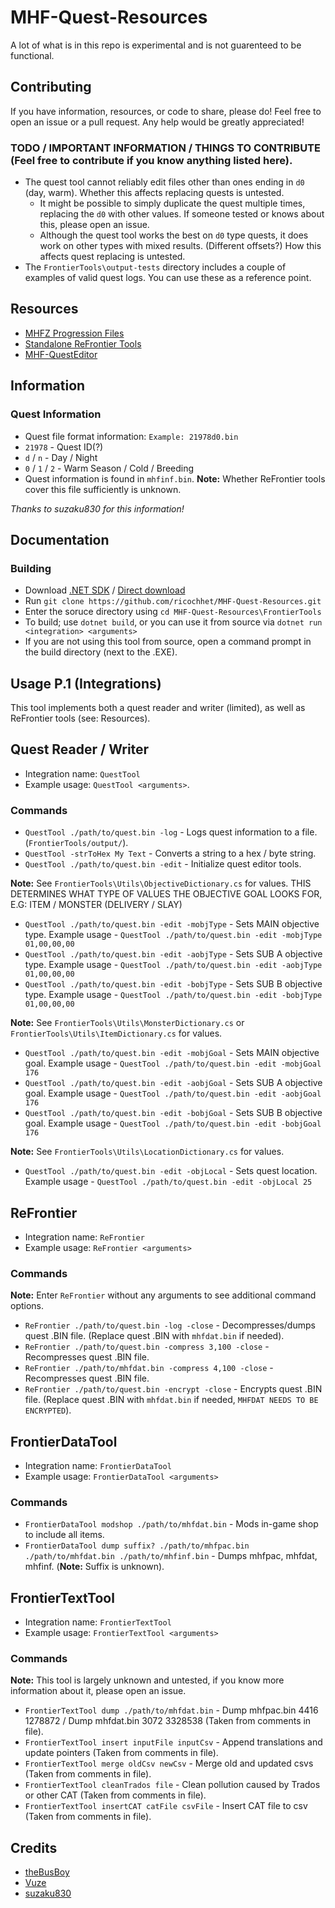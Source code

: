 # MHF-Quest-Resources
A lot of what is in this repo is experimental and is not guarenteed to be functional.

## Contributing 
If you have information, resources, or code to share, please do! Feel free to open an issue or a pull request. Any help would be greatly appreciated!

### TODO / IMPORTANT INFORMATION / THINGS TO CONTRIBUTE (Feel free to contribute if you know anything listed here).
- The quest tool cannot reliably edit files other than ones ending in `d0` (day, warm). Whether this affects replacing quests is untested.
    - It might be possible to simply duplicate the quest multiple times, replacing the `d0` with other values. If someone tested or knows about this, please open an issue.
    - Although the quest tool works the best on `d0` type quests, it does work on other types with mixed results. (Different offsets?) How this affects quest replacing is untested.
- The `FrontierTools\output-tests` directory includes a couple of examples of valid quest logs. You can use these as a reference point.

## Resources
- [MHFZ Progression Files](https://archive.org/details/mhfz_progression)
- [Standalone ReFrontier Tools](https://github.com/mhvuze/ReFrontier)
- [MHF-QuestEditor](https://github.com/Yuvi-App/MHF-QuestEditor)

## Information

### Quest Information
- Quest file format information: `Example: 21978d0.bin`
- `21978` - Quest ID(?)
- `d` / `n` - Day / Night
- `0` / `1` / `2` - Warm Season / Cold / Breeding
- Quest information is found in `mhfinf.bin`. **Note:** Whether ReFrontier tools cover this file sufficiently is unknown.

*Thanks to suzaku830 for this information!*

## Documentation
### Building

- Download [.NET SDK](https://dotnet.microsoft.com/download) / [Direct download](https://dotnet.microsoft.com/download/dotnet/thank-you/sdk-5.0.301-windows-x64-installer)
- Run `git clone https://github.com/ricochhet/MHF-Quest-Resources.git`
- Enter the soruce directory using `cd MHF-Quest-Resources\FrontierTools`
- To build; use `dotnet build`, or you can use it from source via `dotnet run <integration> <arguments>`
- If you are not using this tool from source, open a command prompt in the build directory (next to the .EXE).

## Usage P.1 (Integrations)
This tool implements both a quest reader and writer (limited), as well as ReFrontier tools (see: Resources).

## Quest Reader / Writer
- Integration name: `QuestTool`
- Example usage: `QuestTool <arguments>`.

### Commands
- `QuestTool ./path/to/quest.bin -log` - Logs quest information to a file. (`FrontierTools/output/`).
- `QuestTool -strToHex My Text` - Converts a string to a hex / byte string. 
- `QuestTool ./path/to/quest.bin -edit` - Initialize quest editor tools.

**Note:** See `FrontierTools\Utils\ObjectiveDictionary.cs` for values. THIS DETERMINES WHAT TYPE OF VALUES THE OBJECTIVE GOAL LOOKS FOR, E.G: ITEM / MONSTER (DELIVERY / SLAY)
- `QuestTool ./path/to/quest.bin -edit -mobjType` - Sets MAIN objective type. Example usage - `QuestTool ./path/to/quest.bin -edit -mobjType 01,00,00,00`
- `QuestTool ./path/to/quest.bin -edit -aobjType` - Sets SUB A objective type. Example usage - `QuestTool ./path/to/quest.bin -edit -aobjType 01,00,00,00`
- `QuestTool ./path/to/quest.bin -edit -bobjType` - Sets SUB B objective type. Example usage - `QuestTool ./path/to/quest.bin -edit -bobjType 01,00,00,00`

**Note:** See `FrontierTools\Utils\MonsterDictionary.cs` or `FrontierTools\Utils\ItemDictionary.cs` for values.
- `QuestTool ./path/to/quest.bin -edit -mobjGoal` - Sets MAIN objective goal. Example usage - `QuestTool ./path/to/quest.bin -edit -mobjGoal 176`
- `QuestTool ./path/to/quest.bin -edit -aobjGoal` - Sets SUB A objective goal. Example usage - `QuestTool ./path/to/quest.bin -edit -aobjGoal 176`
- `QuestTool ./path/to/quest.bin -edit -bobjGoal` - Sets SUB B objective goal. Example usage - `QuestTool ./path/to/quest.bin -edit -bobjGoal 176`

**Note:** See `FrontierTools\Utils\LocationDictionary.cs` for values.
- `QuestTool ./path/to/quest.bin -edit -objLocal` - Sets quest location. Example usage - `QuestTool ./path/to/quest.bin -edit -objLocal 25`

## ReFrontier 
- Integration name: `ReFrontier`
- Example usage: `ReFrontier <arguments>`

### Commands
**Note:** Enter `ReFrontier` without any arguments to see additional command options.
- `ReFrontier ./path/to/quest.bin -log -close` - Decompresses/dumps quest .BIN file. (Replace quest .BIN with `mhfdat.bin` if needed).
- `ReFrontier ./path/to/quest.bin -compress 3,100 -close` - Recompresses quest .BIN file.
- `ReFrontier ./path/to/mhfdat.bin -compress 4,100 -close` - Recompresses quest .BIN file.
- `ReFrontier ./path/to/quest.bin -encrypt -close` - Encrypts quest .BIN file. (Replace quest .BIN with `mhfdat.bin` if needed, `MHFDAT NEEDS TO BE ENCRYPTED`).

## FrontierDataTool
- Integration name: `FrontierDataTool`
- Example usage: `FrontierDataTool <arguments>`

### Commands
- `FrontierDataTool modshop ./path/to/mhfdat.bin` - Mods in-game shop to include all items.
- `FrontierDataTool dump suffix? ./path/to/mhfpac.bin ./path/to/mhfdat.bin ./path/to/mhfinf.bin` - Dumps mhfpac, mhfdat, mhfinf. (**Note:** Suffix is unknown).

## FrontierTextTool
- Integration name: `FrontierTextTool`
- Example usage: `FrontierTextTool <arguments>`

### Commands
**Note:** This tool is largely unknown and untested, if you know more information about it, please open an issue.
- `FrontierTextTool dump ./path/to/mhfdat.bin` - Dump mhfpac.bin 4416 1278872 / Dump mhfdat.bin 3072 3328538 (Taken from comments in file).
- `FrontierTextTool insert inputFile inputCsv` - Append translations and update pointers (Taken from comments in file).
- `FrontierTextTool merge oldCsv newCsv` - Merge old and updated csvs (Taken from comments in file).
- `FrontierTextTool cleanTrados file` - Clean pollution caused by Trados or other CAT (Taken from comments in file).
- `FrontierTextTool insertCAT catFile csvFile` - Insert CAT file to csv (Taken from comments in file).

## Credits
- [theBusBoy](https://github.com/theBusBoy)
- [Vuze](https://github.com/mhvuze)
- [suzaku830](https://github.com/suzaku830)